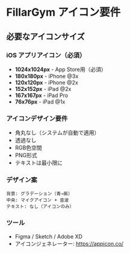 # FillarGym アイコン要件

## 必要なアイコンサイズ

### iOS アプリアイコン（必須）
- **1024x1024px** - App Store用（必須）
- **180x180px** - iPhone @3x
- **120x120px** - iPhone @2x  
- **152x152px** - iPad @2x
- **167x167px** - iPad Pro
- **76x76px** - iPad @1x

### アイコンデザイン要件
- 角丸なし（システムが自動で適用）
- 透過なし
- RGB色空間
- PNG形式
- テキストは最小限に

### デザイン案
```
背景: グラデーション（青→紫）
中央: マイクアイコン + 音波
テキスト: なし（アイコンのみ）
```

### ツール
- Figma / Sketch / Adobe XD
- アイコンジェネレーター: https://appicon.co/